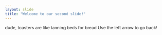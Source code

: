 ```yaml
---
layout: slide
title: "Welcome to our second slide!"
---
```

dude, toasters are like tanning beds for bread 
Use the left arrow to go back!

